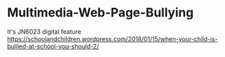 # Multimedia-Web-Page-Bullying
It's JN6023 digital feature
https://schoolandchildren.wordpress.com/2018/01/15/when-your-child-is-bullied-at-school-you-should-2/
